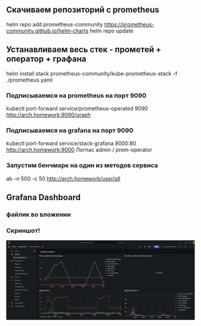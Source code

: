 ## Скачиваем репозиторий с prometheus
helm repo add prometheus-community https://prometheus-community.github.io/helm-charts
helm repo update

## Устанавливаем весь стек - прометей + оператор + графана
helm install stack prometheus-community/kube-prometheus-stack -f ./prometheus.yaml

### Подписываемся на prometheus на порт 9090
kubectl port-forward service/prometheus-operated 9090
http://arch.homework:9090/graph

### Подписываемся на grafana на порт 9090
kubectl port-forward service/stack-grafana  9000:80
http://arch.homework:9000
Логпас admin / prom-operator

### Запустим бенчмарк на один из методов сервиса
ab -n 500 -c 50 http://arch.homework/user/all

## Grafana Dashboard
### файлик во вложении
### Скриншот!
![05. Prometheus. Grafana.png](05.%20Prometheus.%20Grafana.png)